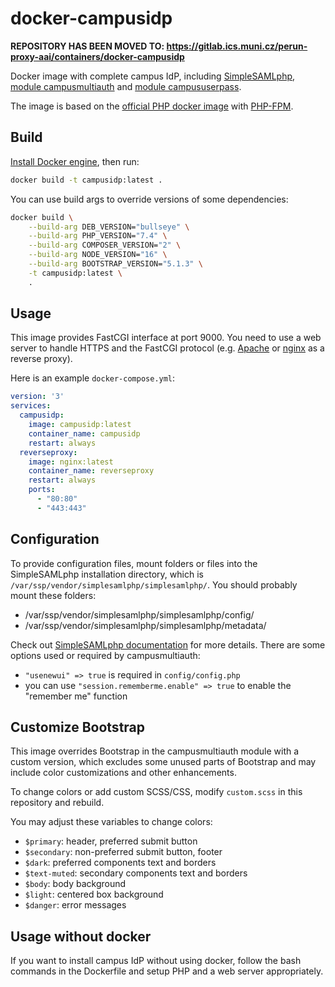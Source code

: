 # docker-campusidp

**REPOSITORY HAS BEEN MOVED TO: https://gitlab.ics.muni.cz/perun-proxy-aai/containers/docker-campusidp**

Docker image with complete campus IdP, including [SimpleSAMLphp](https://simplesamlphp.org/), [module campusmultiauth](https://github.com/cesnet/simplesamlphp-module-campusmultiauth) and [module campususerpass](https://github.com/cesnet/simplesamlphp-module-campususerpass).

The image is based on the [official PHP docker image](https://hub.docker.com/_/php) with [PHP-FPM](https://php-fpm.org/).

## Build

[Install Docker engine](https://docs.docker.com/engine/install/), then run:

```sh
docker build -t campusidp:latest .
```

You can use build args to override versions of some dependencies:

```sh
docker build \
	--build-arg DEB_VERSION="bullseye" \
	--build-arg PHP_VERSION="7.4" \
	--build-arg COMPOSER_VERSION="2" \
	--build-arg NODE_VERSION="16" \
	--build-arg BOOTSTRAP_VERSION="5.1.3" \
	-t campusidp:latest \
	.
```

## Usage

This image provides FastCGI interface at port 9000. You need to use a web server to handle HTTPS and the FastCGI protocol (e.g. [Apache](https://cwiki.apache.org/confluence/display/httpd/PHP-FPM) or [nginx](https://www.nginx.com/resources/wiki/start/topics/examples/phpfcgi/) as a reverse proxy).

Here is an example `docker-compose.yml`:

```yaml
version: '3'
services:
  campusidp:
    image: campusidp:latest
    container_name: campusidp
    restart: always
  reverseproxy:
    image: nginx:latest
    container_name: reverseproxy
    restart: always
    ports:
      - "80:80"
      - "443:443"
```

## Configuration

To provide configuration files, mount folders or files into the SimpleSAMLphp installation directory, which is `/var/ssp/vendor/simplesamlphp/simplesamlphp/`. You should probably mount these folders:

* /var/ssp/vendor/simplesamlphp/simplesamlphp/config/
* /var/ssp/vendor/simplesamlphp/simplesamlphp/metadata/

Check out [SimpleSAMLphp documentation](https://simplesamlphp.org/docs/1.19/index.html) for more details. There are some options used or required by campusmultiauth:

* `"usenewui" => true` is required in `config/config.php`
* you can use `"session.rememberme.enable" => true` to enable the "remember me" function

## Customize Bootstrap

This image overrides Bootstrap in the campusmultiauth module with a custom version, which excludes some unused parts of Bootstrap and may include color customizations and other enhancements.

To change colors or add custom SCSS/CSS, modify `custom.scss` in this repository and rebuild.

You may adjust these variables to change colors:
* `$primary`: header, preferred submit button
* `$secondary`: non-preferred submit button, footer
* `$dark`: preferred components text and borders
* `$text-muted`: secondary components text and borders
* `$body`: body background
* `$light`: centered box background
* `$danger`: error messages

## Usage without docker

If you want to install campus IdP without using docker, follow the bash commands in the Dockerfile and setup PHP and a web server appropriately.
